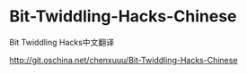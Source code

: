 # Bit-Twiddling-Hacks-Chinese
Bit Twiddling Hacks中文翻译
 
 
  http://git.oschina.net/chenxuuu/Bit-Twiddling-Hacks-Chinese
